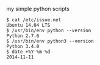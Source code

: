 my simple python scripts

    $ cat /etc/issue.net 
    Ubuntu 14.04 LTS
    $ /usr/bin/env python --version
    Python 2.7.6
    $ /usr/bin/env python3 --version
    Python 3.4.0
    $ date +%Y-%m-%d
    2014-11-11
